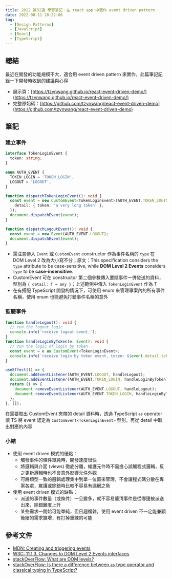 ```yaml
---
title: 2022 第32週 學習筆記：在 react app 中實作 event driven pattern
date: 2022-08-11 20:22:06
tag:
  - [Design Patterns]
  - [JavaScript]
  - [React]
  - [TypeScript]
---
```


## 總結

最近在開發的功能規模不大，適合用 event driven pattern 來實作，此篇筆記記錄一下開發時收到的建議與心得

- 展示頁：[https://tzynwang.github.io/react-event-driven-demo/](https://tzynwang.github.io/react-event-driven-demo/)
- 完整原始碼：[https://github.com/tzynwang/react-event-driven-demo](https://github.com/tzynwang/react-event-driven-demo)

## 筆記

### 建立事件

```ts
interface TokenLoginEvent {
  token: string;
}
```

```ts
enum AUTH_EVENT {
  TOKEN_LOGIN = 'TOKEN_LOGIN',
  LOGOUT = 'LOGOUT',
}
```

```ts
function dispatchTokenLoginEvent(): void {
  const event = new CustomEvent<TokenLoginEvent>(AUTH_EVENT.TOKEN_LOGIN, {
    detail: { token: 'a very long token' },
  });
  document.dispatchEvent(event);
}

function dispatchLogoutEvent(): void {
  const event = new Event(AUTH_EVENT.LOGOUT);
  document.dispatchEvent(event);
}
```

- 需注意傳入 `Event` 或 `CustomEvent` constructor 作為事件名稱的 `type` 在 DOM Level 2 改為大小寫不分；原文：This specification considers the `type` attribute to be case-sensitive, while **DOM Level 2 Events** considers `type` to be **case-insensitive**.
- CustomEvent 可在 constructor 第二個參數傳入要隨事件一併發送的資料，型別為 `{ detail: T = any }`；上述範例中傳入 `TokenLoginEvent` 作為 T
- 在有搭配 TypeScript 開發的情況下，可使用 enum 來管理專案內的所有事件名稱，使用 enum 也能避免打錯事件名稱的意外

### 監聽事件

```ts
function handleLogout(): void {
  // run the logout logic
  console.info('receive logout event.');
}
function handleLoginByToken(e: Event): void {
  // run the logic of login by token
  const event = e as CustomEvent<TokenLoginEvent>;
  console.info(`receive login by token event, token: ${event.detail.token}.`);
}

useEffect(() => {
  document.addEventListener(AUTH_EVENT.LOGOUT, handleLogout);
  document.addEventListener(AUTH_EVENT.TOKEN_LOGIN, handleLoginByToken);
  return () => {
    document.removeEventListener(AUTH_EVENT.LOGOUT, handleLogout);
    document.removeEventListener(AUTH_EVENT.TOKEN_LOGIN, handleLoginByToken);
  };
}, []);
```

在需要取出 CustomEvent 夾帶的 detail 資料時，透過 TypeScript `as` operator 讓 TS 將 event 認定為 `CustomEvent<TokenLoginEvent>` 型別，再從 detail 中取出對應的內容

### 小結

- 使用 event driven 模式的優點：
  - 觸發事件的條件單純時，開發速度很快
  - 將邏輯與介面 (views) 徹底分離，維護元件時不需擔心誤觸程式邏輯，反之更新邏輯時也不會意外影響元件外觀
  - 可將類型一致的邏輯處理集中到單一位置來管理，不會讓程式碼分散在專案各處，維護或除錯時比較不容易有漏網之魚
- 使用 event driven 模式的缺點：
  - 派送的事件數量（或條件）一旦變多，就不容易釐清事件是從哪邊被派送出來，除錯難度上升
  - 某些需求一開始可能單純，但日趨複雜，使用 event driven 不一定能兼顧後續的需求擴增，有打掉重練的可能

## 參考文件

- [MDN: Creating and triggering events](https://developer.mozilla.org/en-US/docs/Web/Events/Creating_and_triggering_events)
- [W3C: 11.1.3. Changes to DOM Level 2 Events interfaces](https://www.w3.org/TR/DOM-Level-3-Events/#changes-DOMLevel2to3Changes)
- [stackOverFlow: What are DOM levels?](https://stackoverflow.com/questions/6629093/what-are-dom-levels)
- [stackOverFlow: Is there a difference between `as` type operator and classical typing in TypeScript?](https://stackoverflow.com/questions/69220403/is-there-a-difference-between-as-type-operator-and-classical-typing-in-typescr)
